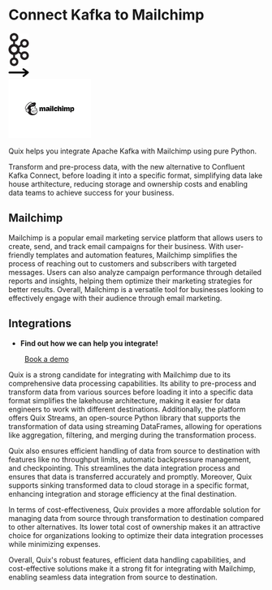 # Connect Kafka to Mailchimp

<div class="connect-images cards blog-grid-card" markdown>
<div>
<img src="../images/kafka_logo.png" width="40px" />
</div>
<div>
<img src="../images/arrow.svg" width="40px" />
</div>
<div>
<img src="./images/mailchimp_1.jpg" />
</div>
</div>

Quix helps you integrate Apache Kafka with Mailchimp using pure Python.

Transform and pre-process data, with the new alternative to Confluent Kafka Connect, before loading it into a specific format, simplifying data lake house arthitecture, reducing storage and ownership costs and enabling data teams to achieve success for your business.

## Mailchimp

Mailchimp is a popular email marketing service platform that allows users to create, send, and track email campaigns for their business. With user-friendly templates and automation features, Mailchimp simplifies the process of reaching out to customers and subscribers with targeted messages. Users can also analyze campaign performance through detailed reports and insights, helping them optimize their marketing strategies for better results. Overall, Mailchimp is a versatile tool for businesses looking to effectively engage with their audience through email marketing.

## Integrations

<div class="grid cards" markdown>

- __Find out how we can help you integrate!__

    <a class="md-button md-button--primary" href="https://share.hsforms.com/1iW0TmZzKQMChk0lxd_tGiw4yjw2?__hstc=175542013.2303933fbd746c0ac86d9ccbe9bc9100.1728383268831.1729603416735.1729620918855.31&__hssc=175542013.1.1729620918855&__hsfp=2132701734" target="_blank" style="margin:.5rem;">Book a demo</a>

</div>


Quix is a strong candidate for integrating with Mailchimp due to its comprehensive data processing capabilities. Its ability to pre-process and transform data from various sources before loading it into a specific data format simplifies the lakehouse architecture, making it easier for data engineers to work with different destinations. Additionally, the platform offers Quix Streams, an open-source Python library that supports the transformation of data using streaming DataFrames, allowing for operations like aggregation, filtering, and merging during the transformation process.

Quix also ensures efficient handling of data from source to destination with features like no throughput limits, automatic backpressure management, and checkpointing. This streamlines the data integration process and ensures that data is transferred accurately and promptly. Moreover, Quix supports sinking transformed data to cloud storage in a specific format, enhancing integration and storage efficiency at the final destination.

In terms of cost-effectiveness, Quix provides a more affordable solution for managing data from source through transformation to destination compared to other alternatives. Its lower total cost of ownership makes it an attractive choice for organizations looking to optimize their data integration processes while minimizing expenses.

Overall, Quix's robust features, efficient data handling capabilities, and cost-effective solutions make it a strong fit for integrating with Mailchimp, enabling seamless data integration from source to destination.

